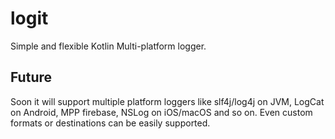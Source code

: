# logit

Simple and flexible Kotlin Multi-platform logger.

## Future

Soon it will support multiple platform loggers like slf4j/log4j on JVM, LogCat on Android, MPP firebase, NSLog on iOS/macOS and so on. Even
custom formats or destinations can be easily supported.   
